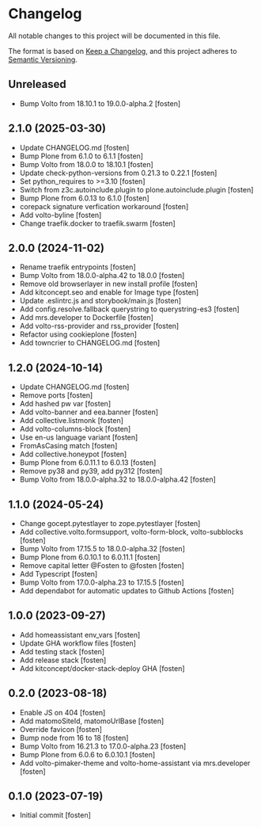 # Changelog

All notable changes to this project will be documented in this file.

The format is based on [Keep a Changelog](https://keepachangelog.com/en/1.0.0/),
and this project adheres to [Semantic Versioning](https://semver.org/spec/v2.0.0.html).

<!-- You should *NOT* be adding new change log entries to this file.
     You should create a file in the news directory instead.
     For helpful instructions, please see:
     https://6.docs.plone.org/volto/developer-guidelines/contributing.html#create-a-pull-request
-->

<!-- towncrier release notes start -->

## Unreleased

- Bump Volto from 18.10.1 to 19.0.0-alpha.2 [fosten]

## 2.1.0 (2025-03-30)

- Update CHANGELOG.md [fosten]
- Bump Plone from 6.1.0 to 6.1.1 [fosten]
- Bump Volto from 18.0.0 to 18.10.1 [fosten]
- Update check-python-versions from 0.21.3 to 0.22.1 [fosten]
- Set python_requires to >=3.10 [fosten]
- Switch from z3c.autoinclude.plugin to plone.autoinclude.plugin [fosten]
- Bump Plone from 6.0.13 to 6.1.0 [fosten]
- corepack signature verfication workaround [fosten]
- Add volto-byline [fosten]
- Change traefik.docker to traefik.swarm [fosten]

## 2.0.0 (2024-11-02)

- Rename traefik entrypoints [fosten]
- Bump Volto from 18.0.0-alpha.42 to 18.0.0 [fosten]
- Remove old browserlayer in new install profile [fosten]
- Add kitconcept.seo and enable for Image type [fosten]
- Update .eslintrc.js and storybook/main.js [fosten]
- Add config.resolve.fallback querystring to querystring-es3 [fosten]
- Add mrs.developer to Dockerfile [fosten]
- Add volto-rss-provider and rss_provider [fosten]
- Refactor using cookieplone [fosten]
- Add towncrier to CHANGELOG.md [fosten]

## 1.2.0 (2024-10-14)

- Update CHANGELOG.md [fosten]
- Remove ports [fosten]
- Add hashed pw var [fosten]
- Add volto-banner and eea.banner [fosten]
- Add collective.listmonk [fosten]
- Add volto-columns-block [fosten]
- Use en-us language variant [fosten]
- FromAsCasing match [fosten]
- Add collective.honeypot [fosten]
- Bump Plone from 6.0.11.1 to 6.0.13 [fosten]
- Remove py38 and py39, add py312 [fosten]
- Bump Volto from 18.0.0-alpha.32 to 18.0.0-alpha.42 [fosten]

## 1.1.0 (2024-05-24)

- Change gocept.pytestlayer to zope.pytestlayer [fosten]
- Add collective.volto.formsupport, volto-form-block, volto-subblocks [fosten]
- Bump Volto from 17.15.5 to 18.0.0-alpha.32 [fosten]
- Bump Plone from 6.0.10.1 to 6.0.11.1 [fosten]
- Remove capital letter @Fosten to @fosten [fosten]
- Add Typescript [fosten]
- Bump Volto from 17.0.0-alpha.23 to 17.15.5 [fosten]
- Add dependabot for automatic updates to Github Actions [fosten]

## 1.0.0 (2023-09-27)

- Add homeassistant env_vars [fosten]
- Update GHA workflow files [fosten]
- Add testing stack [fosten]
- Add release stack [fosten]
- Add kitconcept/docker-stack-deploy GHA [fosten]

## 0.2.0 (2023-08-18)

- Enable JS on 404 [fosten]
- Add matomoSiteId, matomoUrlBase [fosten]
- Override favicon [fosten]
- Bump node from 16 to 18 [fosten]
- Bump Volto from 16.21.3 to 17.0.0-alpha.23 [fosten]
- Bump Plone from 6.0.6 to 6.0.10.1 [fosten]
- Add volto-pimaker-theme and volto-home-assistant via mrs.developer [fosten]

## 0.1.0 (2023-07-19)

- Initial commit [fosten]
